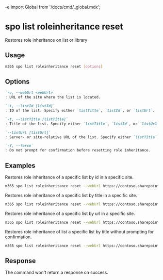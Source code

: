 -e <!-- DISCLAIMER: All secrets, passwords, and sensitive values in this document are examples only and not real credentials. -->
import Global from '/docs/cmd/_global.mdx';

# spo list roleinheritance reset

Restores role inheritance on list or library

## Usage

```sh
m365 spo list roleinheritance reset [options]
```

## Options

```md definition-list
`-u, --webUrl <webUrl>`
: URL of the site where the list is located.

`-i, --listId [listId]`
: ID of the list. Specify either `listTitle`, `listId`, or `listUrl`.

`-t, --listTitle [listTitle]`
: Title of the list. Specify either `listTitle`, `listId`, or `listUrl`.

`--listUrl [listUrl]`
: Server- or site-relative URL of the list. Specify either `listTitle`, `listId`, or `listUrl`.

`-f, --force`
: Do not prompt for confirmation before resetting role inheritance.
```

<Global />

## Examples

Restores role inheritance of a specific list by id in a specific site.

```sh
m365 spo list roleinheritance reset --webUrl https://contoso.sharepoint.com/sites/project-x --listId 0cd891ef-afce-4e55-b836-fce03286cccf
```

Restores role inheritance of a specific list by title in a specific site.

```sh
m365 spo list roleinheritance reset --webUrl https://contoso.sharepoint.com/sites/project-x --listTitle test
```

Restores role inheritance of a specific list by url in a specific site.

```sh
m365 spo list roleinheritance reset --webUrl https://contoso.sharepoint.com/sites/project-x --listUrl '/sites/project-x/lists/events'
```

Restores role inheritance of list a specific list by title without prompting for confirmation.

```sh
m365 spo list roleinheritance reset --webUrl https://contoso.sharepoint.com/sites/project-x --listTitle test --force
```

## Response

The command won't return a response on success.

